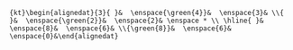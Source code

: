 `{kt}\begin{alignedat}{3}{ }&  \enspace{\green{4}}&  \enspace{3}& \\{ }&  \enspace{\green{2}}&  \enspace{2}& \enspace * \\ \hline{ }&  \enspace{8}&  \enspace{6}& \\{\green{8}}&  \enspace{6}&  \enspace{0}&\end{alignedat}`